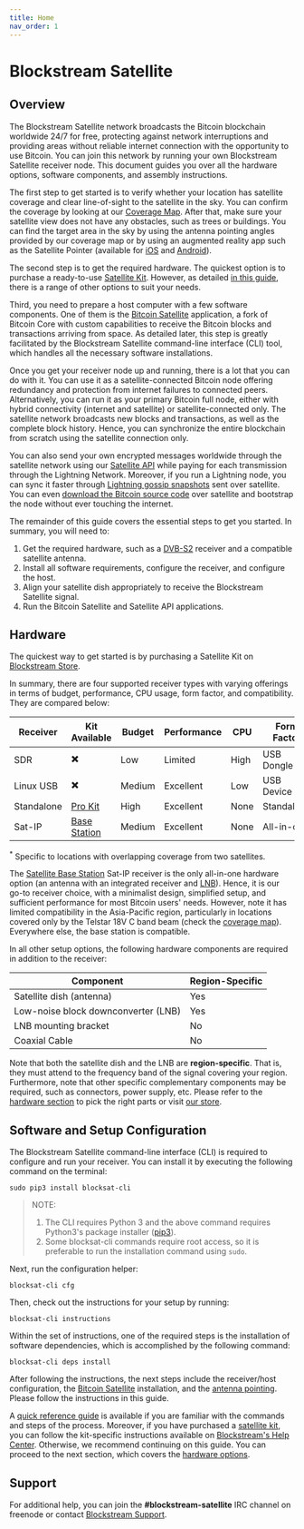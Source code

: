```yaml
---
title: Home
nav_order: 1
---
```


# Blockstream Satellite

## Overview

The Blockstream Satellite network broadcasts the Bitcoin blockchain worldwide
24/7 for free, protecting against network interruptions and providing areas
without reliable internet connection with the opportunity to use Bitcoin. You
can join this network by running your own Blockstream Satellite receiver
node. This document guides you over all the hardware options, software
components, and assembly instructions.

The first step to get started is to verify whether your location has satellite
coverage and clear line-of-sight to the satellite in the sky. You can confirm
the coverage by looking at our [Coverage
Map](https://blockstream.com/satellite/#satellite_network-coverage). After that,
make sure your satellite view does not have any obstacles, such as trees or
buildings. You can find the target area in the sky by using the antenna pointing
angles provided by our coverage map or by using an augmented reality app such as
the Satellite Pointer (available for
[iOS](https://apps.apple.com/th/app/satellite-pointer/id994565490) and
[Android](https://play.google.com/store/apps/details?id=com.tda.satpointer)).

The second step is to get the required hardware. The quickest option is to
purchase a ready-to-use [Satellite
Kit](https://store.blockstream.com/product-category/satellite_kits/). However,
as detailed [in this guide](doc/hardware.md), there is a range of other options
to suit your needs.

Third, you need to prepare a host computer with a few software components. One
of them is the [Bitcoin
Satellite](https://github.com/Blockstream/bitcoinsatellite/) application, a fork
of Bitcoin Core with custom capabilities to receive the Bitcoin blocks and
transactions arriving from space. As detailed later, this step is greatly
facilitated by the Blockstream Satellite command-line interface (CLI) tool,
which handles all the necessary software installations.

Once you get your receiver node up and running, there is a lot that you can do
with it. You can use it as a satellite-connected Bitcoin node offering
redundancy and protection from internet failures to connected
peers. Alternatively, you can run it as your primary Bitcoin full node, either
with hybrid connectivity (internet and satellite) or satellite-connected
only. The satellite network broadcasts new blocks and transactions, as well as
the complete block history. Hence, you can synchronize the entire blockchain
from scratch using the satellite connection only.

You can also send your own encrypted messages worldwide through the satellite
network using our [Satellite API](doc/api.md) while paying for each transmission
through the Lightning Network. Moreover, if you run a Lightning node, you can
sync it faster through [Lightning gossip
snapshots](doc/api.md#lightning-gossip-snapshots) sent over satellite. You can
even [download the Bitcoin source code](doc/api.md#bitcoin-source-code-messages)
over satellite and bootstrap the node without ever touching the internet.

The remainder of this guide covers the essential steps to get you started. In
summary, you will need to:

1. Get the required hardware, such as a
   [DVB-S2](https://en.wikipedia.org/wiki/DVB-S2) receiver and a compatible
   satellite antenna.
2. Install all software requirements, configure the receiver, and configure the
   host.
3. Align your satellite dish appropriately to receive the Blockstream Satellite
   signal.
4. Run the Bitcoin Satellite and Satellite API applications.

## Hardware

The quickest way to get started is by purchasing a Satellite Kit on [Blockstream
Store](https://store.blockstream.com/product-category/satellite_kits/).

In summary, there are four supported receiver types with varying offerings in
terms of budget, performance, CPU usage, form factor, and compatibility. They
are compared below:

| Receiver   | Kit Available                                                                             | Budget | Performance | CPU  | Form Factor | Dual-Sat<sup>*</sup> | Band |
|------------|-------------------------------------------------------------------------------------------|--------|-------------|------|-------------|----------------------|------|
| SDR        | :heavy_multiplication_x:                                                                  | Low    | Limited     | High | USB Dongle  | No                   | C/Ku |
| Linux USB  | :heavy_multiplication_x:                                                                  | Medium | Excellent   | Low  | USB Device  | No                   | C/Ku |
| Standalone | [Pro Kit](https://store.blockstream.com/product/blockstream-satellite-pro-kit/)           | High   | Excellent   | None | Standalone  | Yes                  | C/Ku |
| Sat-IP     | [Base Station](https://store.blockstream.com/product/blockstream-satellite-base-station/) | Medium | Excellent   | None | All-in-one  | No                   | Ku   |

<sup>*</sup> Specific to locations with overlapping coverage from two
satellites.

The [Satellite Base
Station](https://store.blockstream.com/product/blockstream-satellite-base-station/)
Sat-IP receiver is the only all-in-one hardware option (an antenna with an
integrated receiver and
[LNB](https://en.wikipedia.org/wiki/Low-noise_block_downconverter)). Hence, it
is our go-to receiver choice, with a minimalist design, simplified setup, and
sufficient performance for most Bitcoin users' needs. However, note it has
limited compatibility in the Asia-Pacific region, particularly in locations
covered only by the Telstar 18V C band beam (check the [coverage
map](https://blockstream.com/satellite/#satellite_network-coverage)). Everywhere
else, the base station is compatible.

In all other setup options, the following hardware components are required in
addition to the receiver:

| Component                           | Region-Specific |
|-------------------------------------|-----------------|
| Satellite dish (antenna)            | Yes             |
| Low-noise block downconverter (LNB) | Yes             |
| LNB mounting bracket                | No              |
| Coaxial Cable                       | No              |

Note that both the satellite dish and the LNB are **region-specific**. That is,
they must attend to the frequency band of the signal covering your
region. Furthermore, note that other specific complementary components may be
required, such as connectors, power supply, etc. Please refer to the
[hardware section](doc/hardware.md) to pick the right parts or visit [our
store](https://store.blockstream.com/product-category/satellite_kits/).

## Software and Setup Configuration

The Blockstream Satellite command-line interface (CLI) is required to configure
and run your receiver. You can install it by executing the following command on
the terminal:

```
sudo pip3 install blocksat-cli
```

> NOTE:
>
> 1. The CLI requires Python 3 and the above command requires Python3's package
>    installer ([pip3](https://pip.pypa.io/en/stable/installing/)).
> 2. Some blocksat-cli commands require root access, so it is preferable to run
>    the installation command using `sudo`.

Next, run the configuration helper:

```
blocksat-cli cfg
```

Then, check out the instructions for your setup by running:

```
blocksat-cli instructions
```

Within the set of instructions, one of the required steps is the installation of
software dependencies, which is accomplished by the following command:

```
blocksat-cli deps install
```

After following the instructions, the next steps include the receiver/host
configuration, the [Bitcoin Satellite](doc/bitcoin.md) installation, and the
[antenna pointing](doc/antenna-pointing.md). Please follow the instructions in
this guide.

A [quick reference guide](doc/quick-reference.md) is available if you are
familiar with the commands and steps of the process. Moreover, if you have
purchased a [satellite
kit](https://store.blockstream.com/product-category/satellite_kits/), you can
follow the kit-specific instructions available on [Blockstream's Help
Center](https://help.blockstream.com/hc/en-us/articles/900001613686).
Otherwise, we recommend continuing on this guide. You can proceed to the next
section, which covers the [hardware options](doc/hardware.md).

## Support

For additional help, you can join the **#blockstream-satellite** IRC channel on
freenode or contact [Blockstream Support](https://help.blockstream.com/).


